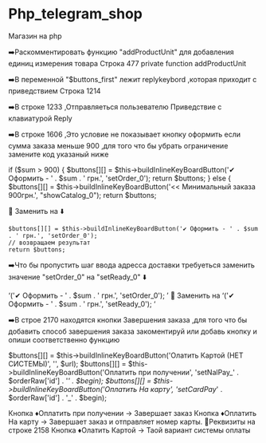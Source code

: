 # Php_telegram_shop
Магазин на php 

➡️Раскомментировать функцию "addProductUnit" для добавления единиц измерения товара
Строка 477
private function addProductUnit

➡️В переменной "$buttons_first" лежит replykeybord ,которая приходит с приведствием 
Строка 1214

➡️В строке 1233 ,Отправляеться пользевателю Приведствие с клавиатурой Reply

➡️В строке 1606 ,Это условие не показывает кнопку оформить если сумма заказа меньше 900 ,для того что бы убрать ограничение замените код указаный ниже 

if ($sum > 900) {
   $buttons[][] = $this->buildInlineKeyBoardButton('✔ Оформить - ' . $sum . ' грн.', 'setOrder_0');
   return $buttons;
} else {
   $buttons[][] = $this->buildInlineKeyBoardButton('<< Минимальный заказа 900грн.', "showCatalog_0");
      return $buttons;
      
📝      Заменить на ⬇️

    $buttons[][] = $this->buildInlineKeyBoardButton('✔ Оформить - ' . $sum . ' грн.', 'setOrder_0');
    // возвращаем результат
    return $buttons;

➡️Что бы пропустить шаг ввода адресса доставки требуеться заменить значение   "setOrder_0" на "setReady_0" ⬇️

‘('✔ Оформить - ' . $sum . ' грн.', 'setOrder_0');    ’
                📝 Заменить на 
‘('✔ Оформить - ' . $sum . ' грн.', 'setReady_0');      ‘   


➡️В строе 2170 находятся кнопки Завершения заказа ,для того что бы добавить способ завершения заказа закоментируй или добавь кнопку и опиши соответственно функцию 

   $buttons[][] = $this->buildInlineKeyBoardButton('Олатить Картой (НЕТ СИСТЕМЫ)', '', $url);
   $buttons[][] = $this->buildInlineKeyBoardButton('Оплатить при получении', 'setNalPay_' . $orderRaw['id'] . '_' . $begin);
   $buttons[][] = $this->buildInlineKeyBoardButton('Оплатить На карту', 'setCardPay_' . $orderRaw['id'] . '_' . $begin);
   
Кнопка  ♦️Оплатить при получении -> Завершает заказ 
Кнопка  ♦️Оплатить На карту -> Завершает заказ и отправляет номер карты. 📝Реквизиты на строке 2158
Кнопка  ♦️Олатить Картой -> Таой вариант системы оплаты 